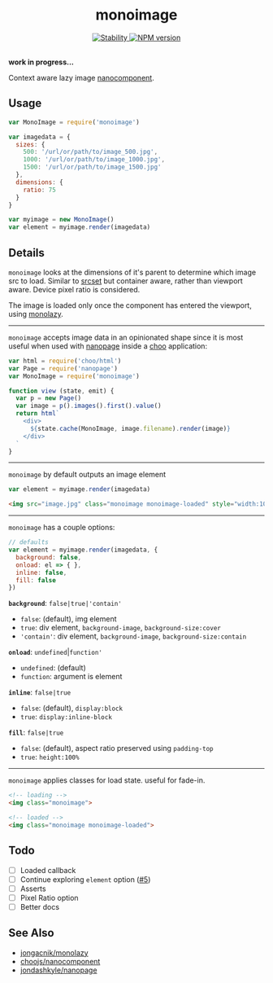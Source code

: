 <h1 align="center">monoimage</h1>

<div align="center">
  <a href="https://nodejs.org/api/documentation.html#documentation_stability_index">
    <img src="https://img.shields.io/badge/stability-experimental-orange.svg?style=flat-square" alt="Stability" />
  </a>
  <a href="https://www.npmjs.com/package/monoimage">
    <img src="https://img.shields.io/npm/v/monoimage.svg?style=flat-square" alt="NPM version" />
  </a>
</div>

<br />

**work in progress...**

Context aware lazy image [nanocomponent](https://github.com/choojs/nanocomponent).

## Usage

```js
var MonoImage = require('monoimage')

var imagedata = {
  sizes: {
    500: '/url/or/path/to/image_500.jpg',
    1000: '/url/or/path/to/image_1000.jpg',
    1500: '/url/or/path/to/image_1500.jpg'
  },
  dimensions: {
    ratio: 75
  }
}

var myimage = new MonoImage()
var element = myimage.render(imagedata)
```

## Details

`monoimage` looks at the dimensions of it's parent to determine which image src to load. Similar to [srcset](https://developer.mozilla.org/en-US/docs/Web/HTML/Element/img#attr-srcset) but container aware, rather than viewport aware. Device pixel ratio is considered.

The image is loaded only once the component has entered the viewport, using [monolazy](https://github.com/jongacnik/monolazy).

---

`monoimage` accepts image data in an opinionated shape since it is most useful when used with [nanopage](https://github.com/jondashkyle/nanopage) inside a [choo](https://github.com/choojs/choo) application:

```js
var html = require('choo/html')
var Page = require('nanopage')
var MonoImage = require('monoimage')

function view (state, emit) {
  var p = new Page()
  var image = p().images().first().value()
  return html`
    <div>
      ${state.cache(MonoImage, image.filename).render(image)}
    </div>
  `
}
```

---

`monoimage` by default outputs an image element

```js
var element = myimage.render(imagedata)
```

```html
<img src="image.jpg" class="monoimage monoimage-loaded" style="width:100%;display:block;">
```

---

`monoimage` has a couple options:

```js
// defaults
var element = myimage.render(imagedata, {
  background: false,
  onload: el => { },
  inline: false,
  fill: false
})
```

**`background`**: `false|true|'contain'`
- `false`: (default), img element 
- `true`: div element, `background-image`, `background-size:cover`
- `'contain'`: div element, `background-image`, `background-size:contain`

**`onload`**: `undefined`|`function'`
- `undefined`: (default)
- `function`: argument is element

**`inline`**: `false|true`
- `false`: (default), `display:block`
- `true`: `display:inline-block`

**`fill`**: `false|true`
- `false`: (default), aspect ratio preserved using `padding-top`
- `true`: `height:100%`

---

`monoimage` applies classes for load state. useful for fade-in.

```html
<!-- loading -->
<img class="monoimage">

<!-- loaded -->
<img class="monoimage monoimage-loaded">
```

## Todo

- [ ] Loaded callback
- [ ] Continue exploring `element` option ([#5](https://github.com/jongacnik/monoimage/pull/5))
- [ ] Asserts
- [ ] Pixel Ratio option
- [ ] Better docs

## See Also

- [jongacnik/monolazy](https://github.com/jongacnik/monolazy)
- [choojs/nanocomponent](https://github.com/choojs/nanocomponent)
- [jondashkyle/nanopage](https://github.com/jondashkyle/nanopage)